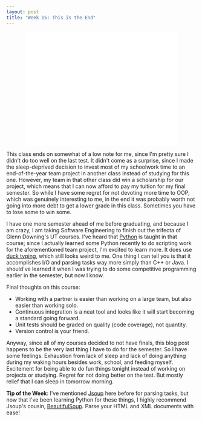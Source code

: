 ```yaml
---
layout: post
title: "Week 15: This is the End"
---
```


<center><iframe width="400" height="300" src="//www.youtube.com/embed/1b26BD5KjH0" frameborder="0" allowfullscreen></iframe></center>

This class ends on somewhat of a low note for me, since I'm pretty sure I didn't do too well on the last test. It didn't come as a surprise, since I made the sleep-deprived decision to invest most of my schoolwork time to an end-of-the-year team project in another class instead of studying for this one. However, my team in that other class did win a scholarship for our project, which means that I can now afford to pay my tuition for my final semester. So while I have some regret for not devoting more time to OOP, which was genuinely interesting to me, in the end it was probably worth not going into more debt to get a lower grade in this class. Sometimes you have to lose some to win some.

I have one more semester ahead of me before graduating, and because I am crazy, I am taking Software Engineering to finish out the trifecta of Glenn Downing's UT courses. I've heard that [Python](https://www.python.org/) is taught in that course; since I actually learned some Python recently to do scripting work for the aforementioned team project, I'm excited to learn more. It does use [duck typing](https://en.wikipedia.org/wiki/Duck_typing), which still looks weird to me. One thing I can tell you is that it accomplishes I/O and parsing tasks way more simply than C++ or Java. I should've learned it when I was trying to do some competitive programming earlier in the semester, but now I know.

Final thoughts on this course: 
- Working with a partner is easier than working on a large team, but also easier than working solo. 
- Continuous integration is a neat tool and looks like it will start becoming a standard going forward. 
- Unit tests should be graded on quality (code coverage), not quantity.
- Version control is your friend. 

Anyway, since all of my courses decided to not have finals, this blog post happens to be the very last thing I have to do for the semester. So I have some feelings. Exhaustion from lack of sleep and lack of doing anything during my waking hours besides work, school, and feeding myself. Excitement for being able to do fun things tonight instead of working on projects or studying. Regret for not doing better on the test. But mostly relief that I can sleep in tomorrow morning.

**Tip of the Week**: I've mentioned [Jsoup](http://jsoup.org/) here before for parsing tasks, but now that I've been learning Python for these things, I highly recommend Jsoup's cousin, [BeautifulSoup](http://www.crummy.com/software/BeautifulSoup/). Parse your HTML and XML documents with ease!
